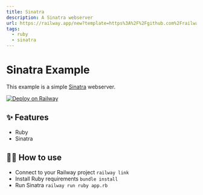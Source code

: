 ```yaml
---
title: Sinatra
description: A Sinatra webserver
url: https://railway.app/new?template=https%3A%2F%2Fgithub.com%2Frailwayapp%2Fexamples%2Ftree%2Fmaster%2Fexamples%2Fsinatra
tags:
  - ruby
  - sinatra
---
```


# Sinatra Example

This example is a simple [Sinatra](http://sinatrarb.com) webserver.

[![Deploy on Railway](https://railway.app/button.svg)](https://railway.app/new?template=https%3A%2F%2Fgithub.com%2Frailwayapp%2Fexamples%2Ftree%2Fmaster%2Fexamples%2Fsinatra)

## ✨ Features

- Ruby
- Sinatra

## 💁‍♀️ How to use

- Connect to your Railway project `railway link`
- Install Ruby requirements `bundle install`
- Run Sinatra `railway run ruby app.rb`
